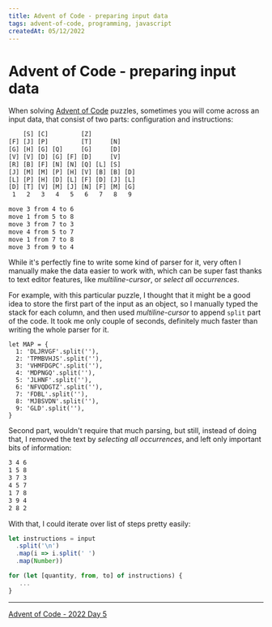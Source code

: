 ```yaml
---
title: Advent of Code - preparing input data
tags: advent-of-code, programming, javascript
createdAt: 05/12/2022
---
```


# Advent of Code - preparing input data

When solving [Advent of Code](https://adventofcode.com/) puzzles, sometimes you will come across an input data, that
consist of two parts: configuration and instructions:

```txt
    [S] [C]         [Z]
[F] [J] [P]         [T]     [N]
[G] [H] [G] [Q]     [G]     [D]
[V] [V] [D] [G] [F] [D]     [V]
[R] [B] [F] [N] [N] [Q] [L] [S]
[J] [M] [M] [P] [H] [V] [B] [B] [D]
[L] [P] [H] [D] [L] [F] [D] [J] [L]
[D] [T] [V] [M] [J] [N] [F] [M] [G]
 1   2   3   4   5   6   7   8   9

move 3 from 4 to 6
move 1 from 5 to 8
move 3 from 7 to 3
move 4 from 5 to 7
move 1 from 7 to 8
move 3 from 9 to 4
```

While it's perfectly fine to write some kind of parser for it, very often I manually make the data easier to work with,
which can be super fast thanks to text editor features, like _multiline-cursor_, or _select all occurrences_.

For example, with this particular puzzle, I thought that it might be a good idea to store the first part of the input as
an object, so I manually typed the stack for each column, and then used _multiline-cursor_ to append `split` part of the
code. It took me only couple of seconds, definitely much faster than writing the whole parser for it.

```
let MAP = {
  1: 'DLJRVGF'.split(''),
  2: 'TPMBVHJS'.split(''),
  3: 'VHMFDGPC'.split(''),
  4: 'MDPNGQ'.split(''),
  5: 'JLHNF'.split(''),
  6: 'NFVQDGTZ'.split(''),
  7: 'FDBL'.split(''),
  8: 'MJBSVDN'.split(''),
  9: 'GLD'.split(''),
}
```

Second part, wouldn't require that much parsing, but still, instead of doing that, I removed the text by _selecting all
occurrences_, and left only important bits of information:

```txt
3 4 6
1 5 8
3 7 3
4 5 7
1 7 8
3 9 4
2 8 2
```

With that, I could iterate over list of steps pretty easily:

```js
let instructions = input
  .split('\n')
  .map(i => i.split(' ')
  .map(Number))

for (let [quantity, from, to] of instructions) {
   ...
}
```

---

[Advent of Code - 2022 Day 5](https://adventofcode.com/2022/day/5)
